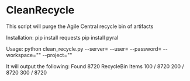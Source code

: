# CleanRecycle
This script will purge the Agile Central recycle bin of artifacts

Installation:
pip install requests
pip install pyral

Usage:
python clean_recycle.py --server=<hostname> --user=<login ID> --password=<password> --workspace="<workspace>" --project="<project>"

It will output the following:
Found 8720 RecycleBin Items
100 / 8720
200 / 8720
300 / 8720
